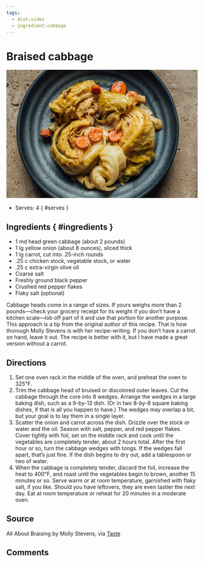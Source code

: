 ```yaml
---
tags:
  - dish:sides
  - ingredient:cabbage
---
```

# Braised cabbage

![Recipe picture](../images/braised_cabbage-0.png)

- Serves: 4
{ #serves }

## Ingredients { #ingredients }

- 1 md head green cabbage (about 2 pounds)
- 1 lg yellow onion (about 8 ounces), sliced thick
- 1 lg carrot, cut into .25-inch rounds
- .25 c chicken stock, vegetable stock, or water
- .25 c extra-virgin olive oil
- Coarse salt
- Freshly ground black pepper
- Crushed red pepper flakes
- Flaky salt (optional)

Cabbage heads come in a range of sizes. If yours weighs more than 2 pounds—check your grocery receipt for its weight if you don’t have a kitchen scale—lob off part of it and use that portion for another purpose. This approach is a tip from the original author of this recipe. That is how thorough Molly Stevens is with her recipe-writing. If you don’t have a carrot on hand, leave it out. The recipe is better with it, but I have made a great version without a carrot.

## Directions

1. Set one oven rack in the middle of the oven, and preheat the oven to 325℉.
2. Trim the cabbage head of bruised or discolored outer leaves. Cut the cabbage through the core into 8 wedges. Arrange the wedges in a large baking dish, such as a 9-by-13 dish. (Or in two 8-by-8 square baking dishes, if that is all you happen to have.) The wedges may overlap a bit, but your goal is to lay them in a single layer.
3. Scatter the onion and carrot across the dish. Drizzle over the stock or water and the oil. Season with salt, pepper, and red pepper flakes. Cover tightly with foil, set on the middle rack and cook until the vegetables are completely tender, about 2 hours total. After the first hour or so, turn the cabbage wedges with tongs. If the wedges fall apart, that’s just fine. If the dish begins to dry out, add a tablespoon or two of water.
4. When the cabbage is completely tender, discard the foil, increase the heat to 400℉, and roast until the vegetables begin to brown, another 15 minutes or so. Serve warm or at room temperature, garnished with flaky salt, if you like. Should you have leftovers, they are even tastier the next day. Eat at room temperature or reheat for 20 minutes in a moderate oven.

## Source

All About Braising by Molly Stevens, via [Taste](https://www.tastecooking.com/recipes/worlds-best-braised-cabbage/)

## Comments
